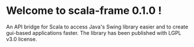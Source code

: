 # Welcome to scala-frame 0.1.0 !
An API bridge for Scala to access Java's Swing library easier and to create gui-based applications faster. 
The library has been published with LGPL v3.0 license.
